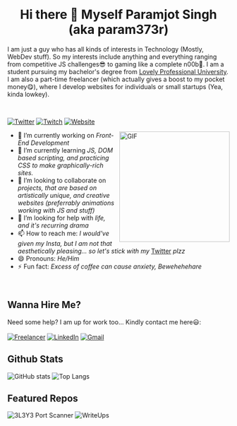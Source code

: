 <br>
<br>
<h1 align="center">Hi there 👋 Myself Paramjot Singh (aka param373r)</h1>

<p aligh="left">I am just a guy who has all kinds of interests in Technology (Mostly, WebDev stuff). So my interests include anything and everything ranging from competitive JS challenges😎 to gaming like a complete n00b🥴. I am a student pursuing my bachelor's degree from <a href='https://lpu.in'>Lovely Professional University</a>. I am also a part-time freelancer (which actually gives a boost to my pocket money😋), where I develop websites for individuals or small startups (Yea, kinda lowkey).</p>

<br>

[![Twitter](https://img.shields.io/static/v1?style=for-the-badge&logo=twitter&label=Twitter&message=param373r&color=blue)](https://twitter.com/param373r)
[![Twitch](https://img.shields.io/static/v1?style=for-the-badge&logo=Twitch&label=Twitch&message=param373r&color=purple)](https://twitch.tv/param373r)
[![Website](https://img.shields.io/static/v1?style=for-the-badge&logo=circle&label=Website&message=belikeParamjot.tk&color=black)](https://belikeParamjot.tk)


<img align="right" alt="GIF" src="https://media.giphy.com/media/YTDZakyAorkLDYqN0q/giphy.gif" width='250' />

- 🔭 I’m currently working on _Front-End Development_
- 🌱 I’m currently learning _JS, DOM based scripting, and practicing CSS to make graphically-rich sites._
- 👯 I’m looking to collaborate on _projects, that are based on artistically unique, and creative websites (preferrably animations working with JS and stuff)_
- 🤔 I’m looking for help with _life, and it's recurring drama_
- 📫 How to reach me: _I would've given my Insta, but I am not that aesthetically pleasing... so let's stick with my_ [Twitter](https://twitter.com/param373r) _plzz_
- 😄 Pronouns: _He/Him_
- ⚡ Fun fact: _Excess of coffee can cause anxiety, Bewehehehare_

<br>

## Wanna Hire Me?
Need some help? I am up for work too... Kindly contact me here😃:
<br>
<br>
[![Freelancer](https://img.shields.io/static/v1?style=for-the-badge&logo=freelancer&label=Freelancer&message=iParamjotSingh&color=blue)](https://freelancer.com/u/iParamjotSingh)
[![LinkedIn](https://img.shields.io/static/v1?style=for-the-badge&logo=linkedin&label=LinkedIn&message=param373r&color=blue)](https://linkedin.com/in/param373r)
[![Gmail](https://img.shields.io/static/v1?style=for-the-badge&logo=gmail&label=Gmail&message=param373r@gmail.com&color=red)](mailto:param373r@gmail.com)


## Github Stats

![GitHub stats](https://github-readme-stats.vercel.app/api?username=param373r&show_icons=true&theme=vue-dark&count_private=true)
![Top Langs](https://github-readme-stats.vercel.app/api/top-langs/?username=param373r&count_private=true&theme=vue-dark&layout=compact)

## Featured Repos

![3L3Y3 Port Scanner](https://github-readme-stats.vercel.app/api/pin/?username=param373r&theme=vue-dark&repo=3L3Y3)
![WriteUps](https://github-readme-stats.vercel.app/api/pin/?username=param373r&repo=WriteUps&theme=vue-dark)
